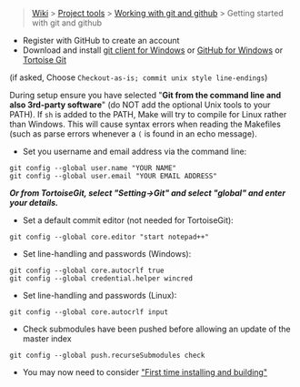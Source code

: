 > [Wiki](Home) > [Project tools](Project-tools) > [Working with git and github](Working-with-git-and-github) > Getting started with git and github

* Register with GitHub to create an account
* Download and install [git client for Windows](https://git-scm.com/download/win>) or [GitHub for Windows](https://windows.github.com/) or [Tortoise Git](https://tortoisegit.org/)

(if asked, Choose `Checkout-as-is; commit unix style line-endings`)

During setup ensure you have selected "**Git from the command line and also 3rd-party software**" (do NOT add the optional Unix tools to your PATH). If `sh` is added to the PATH, Make will try to compile for Linux rather than Windows. This will cause syntax errors when reading the Makefiles (such as parse errors whenever a `(` is found in an echo message).

* Set you username and email address  via the command line:

```
git config --global user.name "YOUR NAME"
git config --global user.email "YOUR EMAIL ADDRESS"
```

_**Or from TortoiseGit, select "Setting->Git" and select "global" and enter your details.**_

* Set a default commit editor (not needed for TortoiseGit):

```
git config --global core.editor "start notepad++"
```

* Set line-handling and passwords (Windows):
```
git config --global core.autocrlf true
git config --global credential.helper wincred
```        

* Set line-handling and passwords (Linux):
```
git config --global core.autocrlf input
```        

* Check submodules have been pushed before allowing an update of the master index
```
git config --global push.recurseSubmodules check
```

* You may now need to consider ["First time installing and building"](https://github.com/ISISComputingGroup/ibex_developers_manual/wiki/First-time-installing-and-building-(Windows))
